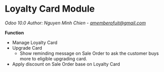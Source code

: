 # Loyalty Card Module

*Odoo 10.0*
*Author: Nguyen Minh Chien - amemberofuit@gmail.com*

**Function**
- Manage Loyalty Card
- Upgrade Card
	- Show reminding message on Sale Order to ask the customer buys more to eligible upgrading card.
- Apply discount on Sale Order base on Loyalty Card